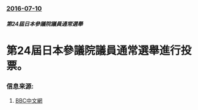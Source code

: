 ### [2016-07-10](/news/2016/07/10/index.md)

##### 第24屆日本參議院議員通常選舉
# 第24屆日本參議院議員通常選舉進行投票。 




### 信息来源:

1. [BBC中文網](http://www.bbc.com/zhongwen/simp/world/2016/07/160710_japan_election)

